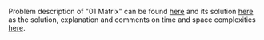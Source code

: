 Problem description of "01 Matrix" can be found [here](https://leetcode.com/problems/course-schedule-ii/description/) 
and its solution [here](https://github.com/aurimas13/Solutions-To-Problems/blob/main/LeetCode/Python%20Solutions/Course%20Schedule%20II/course.py)
as the solution, explanation and comments on time and space complexities [here](https://leetcode.com/problems/01-matrix/solutions/3060675/python-solution/).
